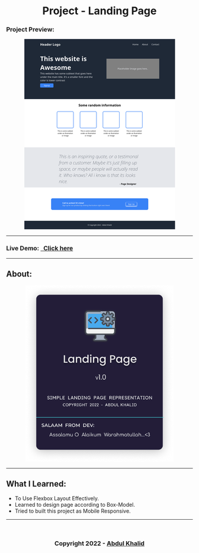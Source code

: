 <h1 align="center"> Project - Landing Page </h1>

### Project Preview:

<div align="center">
<img src="./assets/Preview-lowRes.png"/>
</div>

---

### Live Demo: [&nbsp; Click here](https://0xAbdulKhalid.github.io/landing-page/)

---

## About:  

<div align="center">
<img src="./assets/about.png" width="400"/>
</div>

---

## What I Learned:
+ To Use Flexbox Layout Effectively.
+ Learned to design page according to Box-Model.
+ Tried to built this project as Mobile Responsive.

---

<br>
<h3 align="center"> Copyright 2022 - <a href="https://github.com/0xabdulkhalid">Abdul Khalid</a></h3>
<br>
